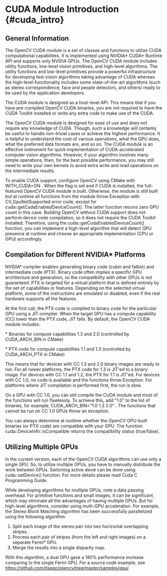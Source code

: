 CUDA Module Introduction {#cuda_intro}
========================

General Information
-------------------

The OpenCV CUDA module is a set of classes and functions to utilize CUDA computational capabilities.
It is implemented using NVIDIA\* CUDA\* Runtime API and supports only NVIDIA GPUs. The OpenCV CUDA
module includes utility functions, low-level vision primitives, and high-level algorithms. The
utility functions and low-level primitives provide a powerful infrastructure for developing fast
vision algorithms taking advantage of CUDA whereas the high-level functionality includes some
state-of-the-art algorithms (such as stereo correspondence, face and people detectors, and others)
ready to be used by the application developers.

The CUDA module is designed as a host-level API. This means that if you have pre-compiled OpenCV
CUDA binaries, you are not required to have the CUDA Toolkit installed or write any extra code to
make use of the CUDA.

The OpenCV CUDA module is designed for ease of use and does not require any knowledge of CUDA.
Though, such a knowledge will certainly be useful to handle non-trivial cases or achieve the highest
performance. It is helpful to understand the cost of various operations, what the GPU does, what the
preferred data formats are, and so on. The CUDA module is an effective instrument for quick
implementation of CUDA-accelerated computer vision algorithms. However, if your algorithm involves
many simple operations, then, for the best possible performance, you may still need to write your
own kernels to avoid extra write and read operations on the intermediate results.

To enable CUDA support, configure OpenCV using CMake with WITH\_CUDA=ON . When the flag is set and
if CUDA is installed, the full-featured OpenCV CUDA module is built. Otherwise, the module is still
built but at runtime all functions from the module throw Exception with CV\_GpuNotSupported error
code, except for cuda::getCudaEnabledDeviceCount(). The latter function returns zero GPU count in
this case. Building OpenCV without CUDA support does not perform device code compilation, so it does
not require the CUDA Toolkit installed. Therefore, using the cuda::getCudaEnabledDeviceCount()
function, you can implement a high-level algorithm that will detect GPU presence at runtime and
choose an appropriate implementation (CPU or GPU) accordingly.

Compilation for Different NVIDIA\* Platforms
--------------------------------------------

NVIDIA\* compiler enables generating binary code (cubin and fatbin) and intermediate code (PTX).
Binary code often implies a specific GPU architecture and generation, so the compatibility with
other GPUs is not guaranteed. PTX is targeted for a virtual platform that is defined entirely by the
set of capabilities or features. Depending on the selected virtual platform, some of the
instructions are emulated or disabled, even if the real hardware supports all the features.

At the first call, the PTX code is compiled to binary code for the particular GPU using a JIT
compiler. When the target GPU has a compute capability (CC) lower than the PTX code, JIT fails. By
default, the OpenCV CUDA module includes:

\*
   Binaries for compute capabilities 1.3 and 2.0 (controlled by CUDA\_ARCH\_BIN in CMake)

\*
   PTX code for compute capabilities 1.1 and 1.3 (controlled by CUDA\_ARCH\_PTX in CMake)

This means that for devices with CC 1.3 and 2.0 binary images are ready to run. For all newer
platforms, the PTX code for 1.3 is JIT'ed to a binary image. For devices with CC 1.1 and 1.2, the
PTX for 1.1 is JIT'ed. For devices with CC 1.0, no code is available and the functions throw
Exception. For platforms where JIT compilation is performed first, the run is slow.

On a GPU with CC 1.0, you can still compile the CUDA module and most of the functions will run
flawlessly. To achieve this, add "1.0" to the list of binaries, for example,
CUDA\_ARCH\_BIN="1.0 1.3 2.0" . The functions that cannot be run on CC 1.0 GPUs throw an exception.

You can always determine at runtime whether the OpenCV GPU-built binaries (or PTX code) are
compatible with your GPU. The function cuda::DeviceInfo::isCompatible returns the compatibility
status (true/false).

Utilizing Multiple GPUs
-----------------------

In the current version, each of the OpenCV CUDA algorithms can use only a single GPU. So, to utilize
multiple GPUs, you have to manually distribute the work between GPUs. Switching active devie can be
done using cuda::setDevice() function. For more details please read Cuda C Programming Guide.

While developing algorithms for multiple GPUs, note a data passing overhead. For primitive functions
and small images, it can be significant, which may eliminate all the advantages of having multiple
GPUs. But for high-level algorithms, consider using multi-GPU acceleration. For example, the Stereo
Block Matching algorithm has been successfully parallelized using the following algorithm:

1.  Split each image of the stereo pair into two horizontal overlapping stripes.
2.  Process each pair of stripes (from the left and right images) on a separate Fermi\* GPU.
3.  Merge the results into a single disparity map.

With this algorithm, a dual GPU gave a 180% performance increase comparing to the single Fermi GPU.
For a source code example, see <https://github.com/Itseez/opencv/tree/master/samples/gpu/>.
